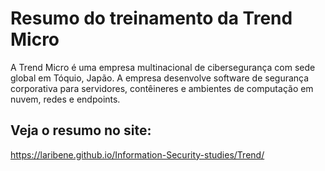 # Resumo do treinamento da Trend Micro

A Trend Micro é uma empresa multinacional de cibersegurança com sede global em Tóquio, Japão. A empresa desenvolve software de segurança corporativa para servidores, contêineres e ambientes de computação em nuvem, redes e endpoints.

## Veja o resumo no site:

https://laribene.github.io/Information-Security-studies/Trend/
